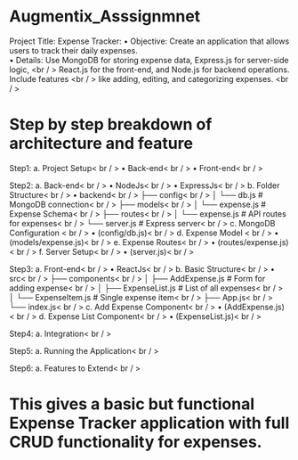 # Augmentix_Asssignmnet

Project Title: Expense Tracker:
                • Objective: Create an application that allows users to track their daily expenses. <br>
                • Details: Use MongoDB for storing expense data, Express.js for server-side logic, <br / >
                  React.js for the front-end, and Node.js for backend operations. Include features <br / >
                  like adding, editing, and categorizing expenses. <br / >

# Step by step breakdown of architecture and feature

Step1: a. Project Setup< br / >
        • Back-end< br / >
        • Front-end< br / >

Step2: a. Back-end< br / >
        • NodeJs< br / >
        • ExpressJs< br / >
       b. Folder Structure< br / >
        • backend< br / >
          ├── config< br / >
          │   └── db.js        # MongoDB connection< br / >
          ├── models< br / >
          │   └── expense.js   # Expense Schema< br / >
          ├── routes< br / >
          │   └── expense.js   # API routes for expenses< br / >
          └── server.js        # Express server< br / >
       c. MongoDB Configuration < br / >
        • (config/db.js)< br / >
       d. Expense Model < br / >
        • (models/expense.js)< br / >
       e. Expense Routes< br / >
        • (routes/expense.js)< br / >
       f. Server Setup< br / >
        • (server.js)< br / >

Step3: a. Front-end< br / >
        • ReactJs< br / >
       b. Basic Structure< br / >
        • src< br / >
          ├── components< br / >
          │   ├── AddExpense.js      # Form for adding expense< br / >
          │   ├── ExpenseList.js     # List of all expenses< br / >
          │   └── ExpenseItem.js     # Single expense item< br / >
          ├── App.js< br / >
          └── index.js< br / >
       c. Add Expense Component< br / >
        • (AddExpense.js)< br / >
       d. Expense List Component< br / >
        • (ExpenseList.js)< br / >

Step4: a. Integration< br / >

Step5: a. Running the Application< br / >

Step6: a. Features to Extend< br / >


# This gives a basic but functional Expense Tracker application with full CRUD functionality for expenses.

      
      

